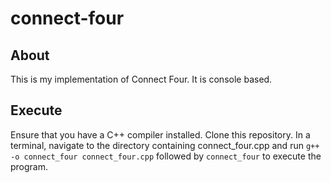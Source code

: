 # connect-four

## About
This is my implementation of Connect Four. It is console based.

## Execute
Ensure that you have a C++ compiler installed. Clone this repository. In a terminal, navigate to the directory containing connect_four.cpp and run `g++ -o connect_four connect_four.cpp` followed by `connect_four` to execute the program.
